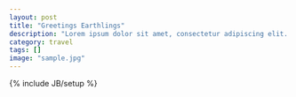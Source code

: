 ```yaml
---
layout: post
title: "Greetings Earthlings"
description: "Lorem ipsum dolor sit amet, consectetur adipiscing elit. Aenean in lacus eget elit suscipit pharetra. Vivamus lorem eros, gravida a tempor id, sollicitudin non erat.Lorem ipsum dolor sit amet, consectetur adipiscing elit. Aenean in lacus eget elit suscipit pharetra. Vivamus lorem eros, gravida a tempor id, sollicitudin non erat. "
category: travel
tags: []
image: "sample.jpg"
---
```

{% include JB/setup %}
